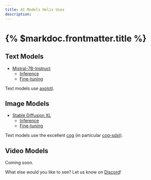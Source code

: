 ```yaml
---
title: AI Models Helix Uses
description:
---
```


# {% $markdoc.frontmatter.title %}

## Text Models

* [Mistral-7B-Instruct](https://huggingface.co/mistralai/Mistral-7B-Instruct-v0.1)
  * [Inference](/docs/text-inference)
  * [Fine-tuning](/docs/text-finetuning)

Text models use [axolotl](https://github.com/OpenAccess-AI-Collective/axolotl).

## Image Models

* [Stable Diffusion XL](https://huggingface.co/stabilityai/stable-diffusion-xl-base-1.0)
  * [Inference](/docs/image-inference)
  * [Fine-tuning](/docs/image-finetuning)

Text models use the excellent [cog](https://github.com/replicate/cog) (in particular [cog-sdxl](https://github.com/replicate/cog-sdxl)).

## Video Models

Coming soon.

What else would you like to see? Let us know on [Discord](https://discord.gg/VJftd844GE)!